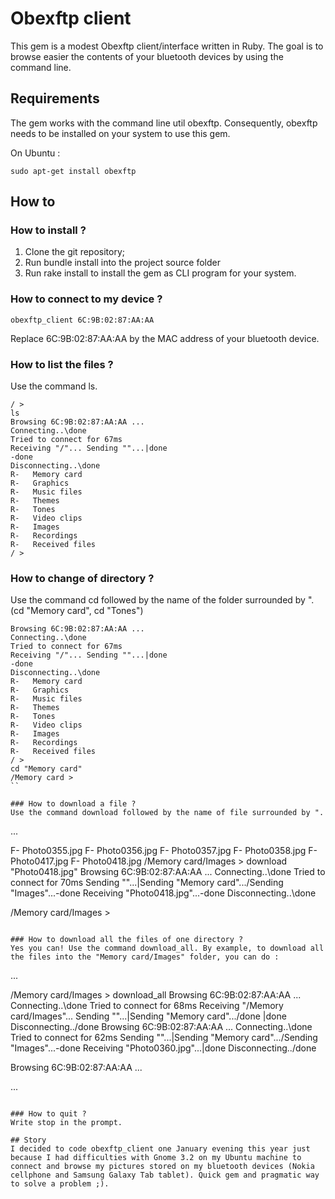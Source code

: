 # Obexftp client
This gem is a modest Obexftp client/interface written in Ruby. The goal is to browse easier the contents of your bluetooth devices by using the command line.

## Requirements
The gem works with the command line util obexftp. Consequently, obexftp needs to be installed on your system to use this gem.

On Ubuntu :
```
sudo apt-get install obexftp
```

## How to

### How to install ?
1) Clone the git repository;
2) Run bundle install into the project source folder
3) Run rake install to install the gem as CLI program for your system.

### How to connect to my device ?
```
obexftp_client 6C:9B:02:87:AA:AA
```
Replace 6C:9B:02:87:AA:AA by the MAC address of your bluetooth device.

### How to list the files ?
Use the command ls.

```
/ >
ls
Browsing 6C:9B:02:87:AA:AA ...
Connecting..\done
Tried to connect for 67ms
Receiving "/"... Sending ""...|done
-done
Disconnecting..\done
R-   Memory card
R-   Graphics
R-   Music files
R-   Themes
R-   Tones
R-   Video clips
R-   Images
R-   Recordings
R-   Received files
/ >
```

### How to change of directory ?
Use the command cd followed by the name of the folder surrounded by ". (cd "Memory card", cd "Tones")

```
Browsing 6C:9B:02:87:AA:AA ...
Connecting..\done
Tried to connect for 67ms
Receiving "/"... Sending ""...|done
-done
Disconnecting..\done
R-   Memory card
R-   Graphics
R-   Music files
R-   Themes
R-   Tones
R-   Video clips
R-   Images
R-   Recordings
R-   Received files
/ >
cd "Memory card"
/Memory card >
``

### How to download a file ?
Use the command download followed by the name of file surrounded by ".

```
...

F-   Photo0355.jpg
F-   Photo0356.jpg
F-   Photo0357.jpg
F-   Photo0358.jpg
F-   Photo0417.jpg
F-   Photo0418.jpg
/Memory card/Images >
download "Photo0418.jpg"
Browsing 6C:9B:02:87:AA:AA ...
Connecting..\done
Tried to connect for 70ms
Sending ""...|Sending "Memory card".../Sending "Images"...-done
Receiving "Photo0418.jpg"...-done
Disconnecting..\done

/Memory card/Images >
```

### How to download all the files of one directory ?
Yes you can! Use the command download_all. By example, to download all the files into the "Memory card/Images" folder, you can do :

```
...

/Memory card/Images >
download_all
Browsing 6C:9B:02:87:AA:AA ...
Connecting..\done
Tried to connect for 68ms
Receiving "/Memory card/Images"... Sending ""...|Sending "Memory card".../done
|done
Disconnecting../done
Browsing 6C:9B:02:87:AA:AA ...
Connecting..\done
Tried to connect for 62ms
Sending ""...|Sending "Memory card".../Sending "Images"...-done
Receiving "Photo0360.jpg"...|done
Disconnecting../done

Browsing 6C:9B:02:87:AA:AA ...

...
```

### How to quit ?
Write stop in the prompt.

## Story
I decided to code obexftp_client one January evening this year just because I had difficulties with Gnome 3.2 on my Ubuntu machine to connect and browse my pictures stored on my bluetooth devices (Nokia cellphone and Samsung Galaxy Tab tablet). Quick gem and pragmatic way to solve a problem ;).
